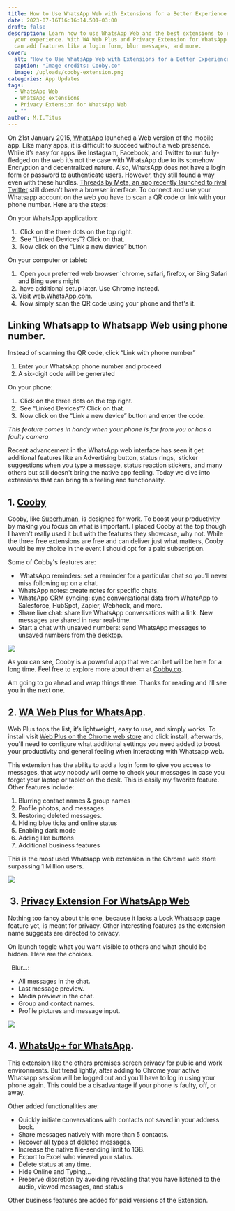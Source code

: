 ```yaml
---
title: How to Use WhatsApp Web with Extensions for a Better Experience
date: 2023-07-16T16:16:14.501+03:00
draft: false
description: Learn how to use WhatsApp Web and the best extensions to enhance
  your experience. With WA Web Plus and Privacy Extension for WhatsApp Web, you
  can add features like a login form, blur messages, and more.
cover:
  alt: "How to Use WhatsApp Web with Extensions for a Better Experience"
  caption: "Image credits: Cooby.co"
  image: /uploads/cooby-extension.png
categories: App Updates
tags:
  - WhatsApp Web
  - WhatsApp extensions
  - Privacy Extension for WhatsApp Web
  - ""
author: M.I.Titus
---
```

On 21st January 2015, [WhatsApp](https://www.bunnieabc.com/post/what-s-app-new-features-2022/) launched a Web version of the mobile app. Like many apps, it is difficult to succeed without a web presence. While it’s easy for apps like Instagram, Facebook, and Twitter to run fully-fledged on the web it’s not the case with WhatsApp due to its somehow Encryption and decentralized nature. Also, WhatsApp does not have a login form or password to authenticate users. However, they still found a way even with these hurdles. [Threads by Meta, an app recently launched to rival Twitter](https://www.bunnieabc.com/post/threads-zuck-backed-twitter-rival-to-share-snippets-threads-net/) still doesn't have a browser interface. To connect and use your Whatsapp account on the web you have to scan a QR code or link with your phone number. Here are the steps:

On your WhatsApp application:

1.  Click on the three dots on the top right.
1.  See “Linked Devices”? Click on that.
1.  Now click on the “Link a new device” button

On your computer or tablet: 

1.  Open your preferred web browser `chrome, safari, firefox, or Bing Safari and Bing users might           
1.  have additional setup later. Use Chrome instead.
1. Visit [web.WhatsApp.com](http://web.whatsapp.com).
1.  Now simply scan the QR code using your phone and that's it.

## Linking Whatsapp to Whatsapp Web using phone number.

Instead of scanning the QR code, click “Link with phone number” 

1. Enter your WhatsApp phone number and proceed
1. A six-digit code will be generated

On your phone:

1.  Click on the three dots on the top right.
1.  See “Linked Devices”? Click on that.
1.  Now click on the “Link a new device” button and enter the code.

_This feature comes in handy when your phone is far from you or has a faulty camera_

Recent advancement in the WhatsApp web interface has seen it get additional features like an Advertising button, status rings,  sticker suggestions when you type a message, status reaction stickers, and many others but still doesn't bring the native app feeling. Today we dive into extensions that can bring this feeling and functionality.



## 1. [**Cooby**](https://chrome.google.com/webstore/detail/cooby-best-whatsapp-exten/hcikfoejbgdmajlbhadhfchoekcoablm/related)

Cooby, like [Superhuman](https://superhuman.com/), is designed for work. To boost your productivity by making you focus on what is important. I placed Cooby at the top though I haven't really used it but with the features they showcase, why not. While the three free extensions are free and can deliver just what matters, Cooby would be my choice in the event I should opt for a paid subscription.

Some of Cobby's features are:

-  WhatsApp reminders: set a reminder for a particular chat so you’ll never miss following up on a chat.
- WhatsApp notes: create notes for specific chats.
- WhatsApp CRM syncing: sync conversational data from WhatsApp to Salesforce, HubSpot, Zapier, Webhook, and more.
- Share live chat: share live WhatsApp conversations with a link. New messages are shared in near real-time.
- Start a chat with unsaved numbers: send WhatsApp messages to unsaved numbers from the desktop.

![](https://lh4.googleusercontent.com/Mq86b9Z1WDUSbSmanYLQNFpmaYMf27gnlsjs4Gcs-L4jUVOnFR7IDakdeLe_gd9aQ41Ry8JMRtxM_uquiT8j9xx01NoHv3VB9zSbMX3_mTZxbA6b9hC4rn4yB6Ev3WjUpZtnX6TvQolcgXSdU2ha8JE)

As you can see, Cooby is a powerful app that we can bet will be here for a long time. Feel free to explore more about them at [Cobby.co](https://www.cooby.co/).

Am going to go ahead and wrap things there. Thanks for reading and I’ll see you in the next one.
## 2. [**WA Web Plus for WhatsApp**](https://chrome.google.com/webstore/detail/wa-web-plus-for-whatsapp/ekcgkejcjdcmonfpmnljobemcbpnkamh)**.**

Web Plus tops the list, it’s lightweight, easy to use, and simply works. To install visit [Web Plus on the Chrome web store](https://chrome.google.com/webstore/detail/wa-web-plus-for-whatsapp/ekcgkejcjdcmonfpmnljobemcbpnkamh) and click install, afterwards, you'll need to configure what additional settings you need added to boost your productivity and general feeling when interacting with Whatsapp web.

This extension has the ability to add a login form to give you access to messages, that way nobody will come to check your messages in case you forget your laptop or tablet on the desk. This is easily my favorite feature. Other features include: 

1. Blurring contact names & group names
1. Profile photos, and messages 
1. Restoring deleted messages.
1. Hiding blue ticks and online status
1. Enabling dark mode
1. Adding like buttons
1. Additional business features

This is the most used Whatsapp web extension in the Chrome web store surpassing 1 Million users.

![](https://lh5.googleusercontent.com/Lai76JXhoJW0_EzBg2WRbiNbo8rMZ_Vr_K6dEI8-AGemiyEXC_XlRBMIwZ71XO0ZV866w04633DJDw7_r92NdcWi3nsq7jaC0QINrG8QiKz5XC6T2RV19kGmiZKCVSkxU-c6N7I1r78WE4Rz0drprbk)

##  3. [**Privacy Extension For WhatsApp Web**](https://chrome.google.com/webstore/detail/privacy-extension-for-wha/jbojhlhhggfmmkpefknmbdhlaghehini)

Nothing too fancy about this one, because it lacks a Lock Whatsapp page feature yet, is meant for privacy. Other interesting features as the extension name suggests are directed to privacy.

On launch toggle what you want visible to others and what should be hidden. Here are the choices.

  Blur…:

- All messages in the chat.
- Last message preview.
- Media preview in the chat.
- Group and contact names.
- Profile pictures and message input.

![](https://lh5.googleusercontent.com/fBOzYbQ9s7b6SeYn8g_hZcb4IyfUQv-zFuTHATPA-XJTh_DJCiySN7ziyGH03xom6lCFjkEtrQWncg4ajA2gm-6ySTqbQt1I1SlbB5IlhfJcl8KsB7SCoqaUJT66w7VmsDdNvYy_i8Wm5-QBWxGNiWA)

## 4. [**WhatsUp+ for WhatsApp**](https://chrome.google.com/webstore/detail/whatsup%2B-for-whatsapp-web/lpbkofhnclhhlaibcklkgaonbbmhjeco/related)**.**

This extension like the others promises screen privacy for public and work environments. But tread lightly, after adding to Chrome your active Whatsapp session will be logged out and you’ll have to log in using your phone again. This could be a disadvantage if your phone is faulty, off, or away.

Other added functionalities are:

- Quickly initiate conversations with contacts not saved in your address book.
- Share messages natively with more than 5 contacts.
- Recover all types of deleted messages.
- Increase the native file-sending limit to 1GB.
- Export to Excel who viewed your status.
- Delete status at any time.
- Hide Online and Typing... 
- Preserve discretion by avoiding revealing that you have listened to the audio, viewed messages, and status

Other business features are added for paid versions of the Extension.

